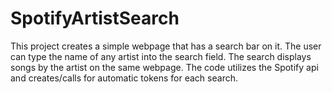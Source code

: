 # SpotifyArtistSearch
This project creates a simple webpage that has a search bar on it. The user can type the name of any artist into the search field. The search displays songs by the artist on the same webpage. The code utilizes the Spotify api and creates/calls for automatic tokens for each search. 
